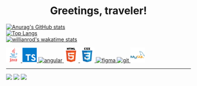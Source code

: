 <h1 align="center">Greetings, traveler!</h1>

[![Anurag's GitHub stats](https://github-readme-stats.vercel.app/api?username=rulevamanda&show_icons=true&bg_color=45,ff99ff,656565&title_color=ff00ff&text_color=000000&icon_color=33bb00&border_color=33bb00)](https://github.com/rulevamanda/github-readme-stats)
<br>
[![Top Langs](https://github-readme-stats.vercel.app/api/top-langs/?username=rulevamanda&show_icons=true&bg_color=45,ff99ff,656565&title_color=ff00ff&text_color=000000&icon_color=33bb00&border_color=33bb00)](https://github.com/rulevamanda/github-readme-stats)
<br>
[![willianrod's wakatime stats](https://github-readme-stats.vercel.app/api/wakatime?username=rulevamanda&show_icons=true&bg_color=45,ff99ff,656565&title_color=ff00ff&text_color=000000&icon_color=33bb00&border_color=33bb00)](https://github.com/rulevamanda/github-readme-stats)

<div style="display: inline_block">

<a href="https://developer.mozilla.org/en-US/docs/Glossary/Java" target="_blank">
  <img src="https://github.com/devicons/devicon/blob/master/icons/java/java-original-wordmark.svg" alt="java" width="40" height="40"/>
</a>

<a href="https://www.typescriptlang.org/" target="_blank">
  <img src="https://raw.githubusercontent.com/devicons/devicon/master/icons/typescript/typescript-original.svg" alt="typescript" width="40" height="40"/>
</a>

<a href="https://angular.io" target="_blank">
  <img src="https://angular.io/assets/images/logos/angular/angular.svg" alt="angular" width="40" height="40"/>
</a>

<a href="https://www.w3.org/html/" target="_blank">
  <img src="https://raw.githubusercontent.com/devicons/devicon/master/icons/html5/html5-original-wordmark.svg" alt="html5" width="40" height="40"/>
</a> 

<a href="https://www.w3schools.com/css/" target="_blank">
  <img src="https://raw.githubusercontent.com/devicons/devicon/master/icons/css3/css3-original-wordmark.svg" alt="css3" width="40" height="40"/>
</a>

<a href="https://www.figma.com/" target="_blank">
  <img src="https://www.vectorlogo.zone/logos/figma/figma-icon.svg" alt="figma" width="40" height="40"/>
</a> 

<a href="https://git-scm.com/" target="_blank">
  <img src="https://www.vectorlogo.zone/logos/git-scm/git-scm-icon.svg" alt="git" width="40" height="40"/>
</a>

<a href="https://www.mysql.com/" target="_blank">
  <img src="https://raw.githubusercontent.com/devicons/devicon/master/icons/mysql/mysql-original-wordmark.svg" alt="mysql" width="40" height="40"/>
</a>

</div>

<hr>

[<img src = "https://img.shields.io/badge/instagram-%23E4405F.svg?&style=for-the-badge&logo=instagram&logoColor=white">](https://www.instagram.com/rulevamanda/)
[<img src="https://img.shields.io/badge/linkedin-%230077B5.svg?&style=for-the-badge&logo=linkedin&logoColor=white" />](https://www.linkedin.com/in/amanda-rulevas/)
[<img src="https://img.shields.io/badge/-gmail-2EC866?style=for-the-badge&logo=gmail&logoColor=white" />](mailto:rulevamanda@gmail.com)
